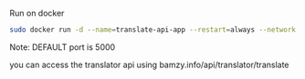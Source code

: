 
Run on docker 
```bash
sudo docker run -d --name=translate-api-app --restart=always --network bamzy-network --env LT_DEBUG=true --env LT_LOAD_ONLY=fa,en -v /home/ubuntu/workspace/libretranslate/data:/home/libretranslate/.local/share -v /home/ubuntu/workspace/libretranslate/cache:/home/libretranslate/.local/cache libretranslate/libretranslate
```
Note: DEFAULT port is 5000

you can access the translator api using bamzy.info/api/translator/translate